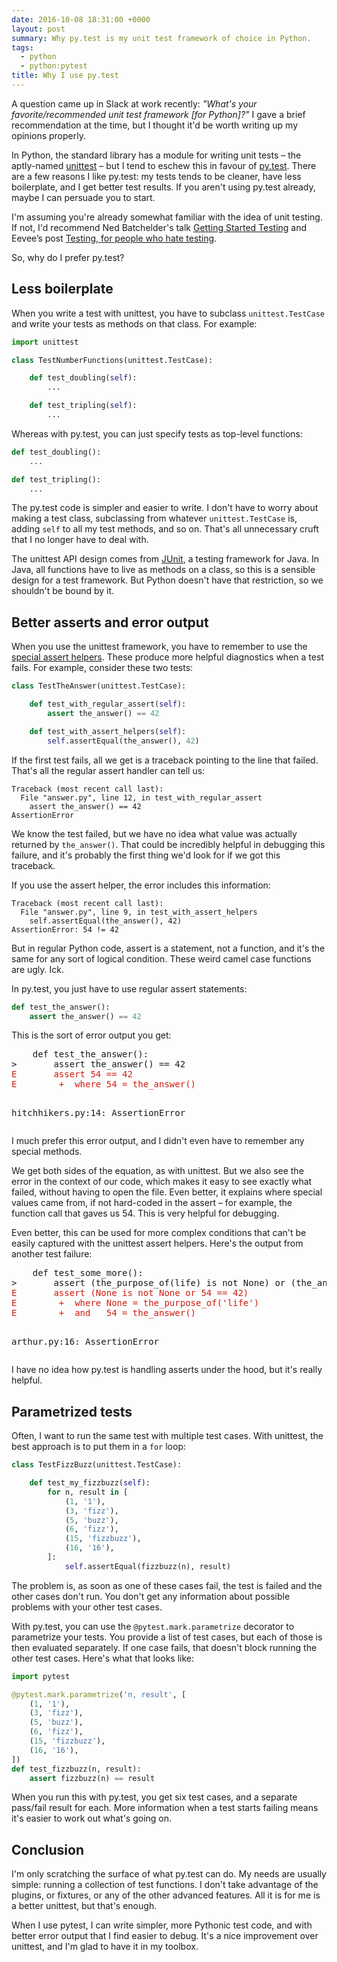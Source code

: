 ```yaml
---
date: 2016-10-08 18:31:00 +0000
layout: post
summary: Why py.test is my unit test framework of choice in Python.
tags:
  - python
  - python:pytest
title: Why I use py.test
---
```


A question came up in Slack at work recently: _"What's your favorite/recommended unit test framework [for Python]?"_
I gave a brief recommendation at the time, but I thought it'd be worth writing up my opinions properly.

In Python, the standard library has a module for writing unit tests &ndash; the aptly-named [unittest](https://docs.python.org/3/library/unittest.html) &ndash; but I tend to eschew this in favour of [py.test](http://pytest.org/).
There are a few reasons I like py.test: my tests tends to be cleaner, have less boilerplate, and I get better test results.
If you aren't using py.test already, maybe I can persuade you to start.

I'm assuming you're already somewhat familiar with the idea of unit testing.
If not, I'd recommend Ned Batchelder's talk [Getting Started Testing](https://www.youtube.com/watch?v=FxSsnHeWQBY) and Eevee’s post [Testing, for people who hate testing](https://eev.ee/blog/2016/08/22/testing-for-people-who-hate-testing/).

So, why do I prefer py.test?

## Less boilerplate

When you write a test with unittest, you have to subclass `unittest.TestCase` and write your tests as methods on that class.
For example:

```python
import unittest

class TestNumberFunctions(unittest.TestCase):

    def test_doubling(self):
        ...

    def test_tripling(self):
        ...
```

Whereas with py.test, you can just specify tests as top-level functions:

```python
def test_doubling():
    ...

def test_tripling():
    ...
```

The py.test code is simpler and easier to write.
I don't have to worry about making a test class, subclassing from whatever `unittest.TestCase` is, adding `self` to all my test methods, and so on.
That's all unnecessary cruft that I no longer have to deal with.

The unittest API design comes from [JUnit](http://junit.org/), a testing framework for Java.
In Java, all functions have to live as methods on a class, so this is a sensible design for a test framework.
But Python doesn't have that restriction, so we shouldn't be bound by it.

## Better asserts and error output

When you use the unittest framework, you have to remember to use the [special assert helpers](https://docs.python.org/3/library/unittest.html#assert-methods).
These produce more helpful diagnostics when a test fails.
For example, consider these two tests:

```python
class TestTheAnswer(unittest.TestCase):

    def test_with_regular_assert(self):
        assert the_answer() == 42

    def test_with_assert_helpers(self):
        self.assertEqual(the_answer(), 42)
```

If the first test fails, all we get is a traceback pointing to the line that failed.
That's all the regular assert handler can tell us:

```
Traceback (most recent call last):
  File "answer.py", line 12, in test_with_regular_assert
    assert the_answer() == 42
AssertionError
```

We know the test failed, but we have no idea what value was actually returned by `the_answer()`.
That could be incredibly helpful in debugging this failure, and it's probably the first thing we'd look for if we got this traceback.

If you use the assert helper, the error includes this information:

```
Traceback (most recent call last):
  File "answer.py", line 9, in test_with_assert_helpers
    self.assertEqual(the_answer(), 42)
AssertionError: 54 != 42
```

But in regular Python code, assert is a statement, not a function, and it's the same for any sort of logical condition.
These weird camel case functions are ugly.
Ick.

In py.test, you just have to use regular assert statements:

```python
def test_the_answer():
    assert the_answer() == 42
```

This is the sort of error output you get:

<div class="highlight"><pre>    def test_the_answer():
&gt;       assert the_answer() == 42
<span style="color: #d01c11">E       assert 54 == 42</span>
<span style="color: #d01c11">E        +  where 54 = the_answer()</span>

hitchhikers.py:14: AssertionError
</pre></div>

I much prefer this error output, and I didn't even have to remember any special methods.

We get both sides of the equation, as with unittest.
But we also see the error in the context of our code, which makes it easy to see exactly what failed, without having to open the file.
Even better, it explains where special values came from, if not hard-coded in the assert – for example, the function call that gaves us 54.
This is very helpful for debugging.

Even better, this can be used for more complex conditions that can't be easily captured with the unittest assert helpers.
Here's the output from another test failure:

<!-- And this!! -->
<div class="highlight"><pre>    def test_some_more():
&gt;       assert (the_purpose_of(life) is not None) or (the_answer() == 42)
<span style="color: #d01c11">E       assert (None is not None or 54 == 42)</span>
<span style="color: #d01c11">E        +  where None = the_purpose_of('life')</span>
<span style="color: #d01c11">E        +  and   54 = the_answer()</span>

arthur.py:16: AssertionError
</pre></div>

I have no idea how py.test is handling asserts under the hood, but it's really helpful.

## Parametrized tests

Often, I want to run the same test with multiple test cases.
With unittest, the best approach is to put them in a `for` loop:

```python
class TestFizzBuzz(unittest.TestCase):

    def test_my_fizzbuzz(self):
        for n, result in [
            (1, '1'),
            (3, 'fizz'),
            (5, 'buzz'),
            (6, 'fizz'),
            (15, 'fizzbuzz'),
            (16, '16'),
        ]:
            self.assertEqual(fizzbuzz(n), result)
```

The problem is, as soon as one of these cases fail, the test is failed and the other cases don't run.
You don't get any information about possible problems with your other test cases.

With py.test, you can use the `@pytest.mark.parametrize` decorator to parametrize your tests.
You provide a list of test cases, but each of those is then evaluated separately.
If one case fails, that doesn't block running the other test cases.
Here's what that looks like:

```python
import pytest

@pytest.mark.parametrize('n, result', [
    (1, '1'),
    (3, 'fizz'),
    (5, 'buzz'),
    (6, 'fizz'),
    (15, 'fizzbuzz'),
    (16, '16'),
])
def test_fizzbuzz(n, result):
    assert fizzbuzz(n) == result
```

When you run this with py.test, you get six test cases, and a separate pass/fail result for each.
More information when a test starts failing means it's easier to work out what's going on.

## Conclusion

I'm only scratching the surface of what py.test can do.
My needs are usually simple: running a collection of test functions.
I don't take advantage of the plugins, or fixtures, or any of the other advanced features.
All it is for me is a better unittest, but that's enough.

When I use pytest, I can write simpler, more Pythonic test code, and with better error output that I find easier to debug.
It's a nice improvement over unittest, and I'm glad to have it in my toolbox.